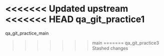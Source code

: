 <<<<<<< Updated upstream
<<<<<<< HEAD
qa_git_practice1
=======
qa_git_practice_main
>>>>>>> main
=======
qa_git_practice3
>>>>>>> Stashed changes
